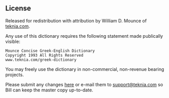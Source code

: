 ## License

Released for redistribution with attribution by William D. Mounce of [teknia.com](http://www.teknia.com).

Any use of this dictionary requires the following statement made publically visible:

```
Mounce Concise Greek-English Dictionary
Copyright 1993 All Rights Reserved
www.teknia.com/greek-dictionary
```

You may freely use the dictionary in non-commercial, non-revenue bearing projects.

Please submit any changes [here](https://github.com/billmounce/dictionary/issues) or e-mail them to support@teknia.com so Bill can keep the master copy up-to-date.